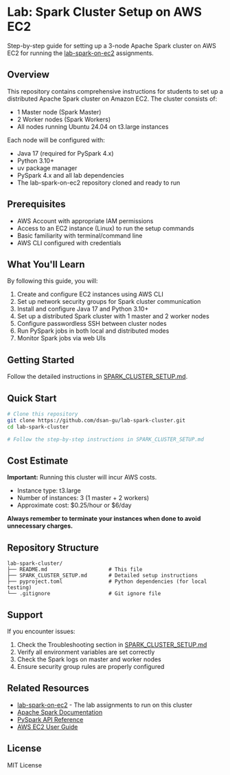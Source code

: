# Lab: Spark Cluster Setup on AWS EC2

Step-by-step guide for setting up a 3-node Apache Spark cluster on AWS EC2 for running the [lab-spark-on-ec2](https://github.com/dsan-gu/lab-spark-on-ec2) assignments.

## Overview

This repository contains comprehensive instructions for students to set up a distributed Apache Spark cluster on Amazon EC2. The cluster consists of:
- 1 Master node (Spark Master)
- 2 Worker nodes (Spark Workers)
- All nodes running Ubuntu 24.04 on t3.large instances

Each node will be configured with:
- Java 17 (required for PySpark 4.x)
- Python 3.10+
- uv package manager
- PySpark 4.x and all lab dependencies
- The lab-spark-on-ec2 repository cloned and ready to run

## Prerequisites

- AWS Account with appropriate IAM permissions
- Access to an EC2 instance (Linux) to run the setup commands
- Basic familiarity with terminal/command line
- AWS CLI configured with credentials

## What You'll Learn

By following this guide, you will:
1. Create and configure EC2 instances using AWS CLI
2. Set up network security groups for Spark cluster communication
3. Install and configure Java 17 and Python 3.10+
4. Set up a distributed Spark cluster with 1 master and 2 worker nodes
5. Configure passwordless SSH between cluster nodes
6. Run PySpark jobs in both local and distributed modes
7. Monitor Spark jobs via web UIs

## Getting Started

Follow the detailed instructions in [SPARK_CLUSTER_SETUP.md](SPARK_CLUSTER_SETUP.md).

## Quick Start

```bash
# Clone this repository
git clone https://github.com/dsan-gu/lab-spark-cluster.git
cd lab-spark-cluster

# Follow the step-by-step instructions in SPARK_CLUSTER_SETUP.md
```

## Cost Estimate

**Important:** Running this cluster will incur AWS costs.

- Instance type: t3.large
- Number of instances: 3 (1 master + 2 workers)
- Approximate cost: $0.25/hour or $6/day

**Always remember to terminate your instances when done to avoid unnecessary charges.**

## Repository Structure

```
lab-spark-cluster/
├── README.md                    # This file
├── SPARK_CLUSTER_SETUP.md       # Detailed setup instructions
├── pyproject.toml               # Python dependencies (for local testing)
└── .gitignore                   # Git ignore file
```

## Support

If you encounter issues:
1. Check the Troubleshooting section in [SPARK_CLUSTER_SETUP.md](SPARK_CLUSTER_SETUP.md)
2. Verify all environment variables are set correctly
3. Check the Spark logs on master and worker nodes
4. Ensure security group rules are properly configured

## Related Resources

- [lab-spark-on-ec2](https://github.com/dsan-gu/lab-spark-on-ec2) - The lab assignments to run on this cluster
- [Apache Spark Documentation](https://spark.apache.org/docs/latest/)
- [PySpark API Reference](https://spark.apache.org/docs/latest/api/python/)
- [AWS EC2 User Guide](https://docs.aws.amazon.com/ec2/)

## License

MIT License
